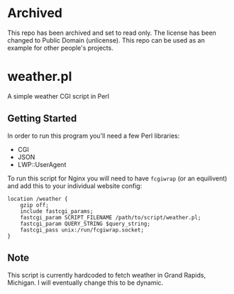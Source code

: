 # Archived

This repo has been archived and set to read only.
The license has been changed to Public Domain (unlicense).
This repo can be used as an example for other people's projects.

# weather.pl

A simple weather CGI script in Perl

## Getting Started

In order to run this program you'll need a few Perl libraries:

- CGI
- JSON
- LWP::UserAgent

To run this script for Nginx you will need to have `fcgiwrap` (or an
equilivent) and add this to your individual website config:

```
location /weather {
	gzip off;
	include fastcgi_params;
	fastcgi_param SCRIPT_FILENAME /path/to/script/weather.pl;
	fastcgi_param QUERY_STRING $query_string;
	fastcgi_pass unix:/run/fcgiwrap.socket;
}
```

## Note

This script is currently hardcoded to fetch weather in Grand Rapids, Michigan.
I will eventually change this to be dynamic.
